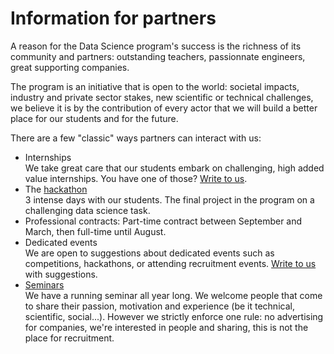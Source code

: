 # Information for partners

A reason for the Data Science program's success is the richness of its community and partners: outstanding teachers, passionnate engineers, great supporting companies.

The program is an initiative that is open to the world: societal impacts, industry and private sector stakes, new scientific or technical challenges, we believe it is by the contribution of every actor that we will build a better place for our students and for the future.

There are a few "classic" ways partners can interact with us:

- Internships<br>
We take great care that our students embark on challenging, high added value internships. You have one of those? [Write to us](https://supaerodatascience.github.io/contact.html).
- The [hackathon](https://supaerodatascience.github.io/hackathon.html)<br>
3 intense days with our students. The final project in the program on a challenging data science task.
- Professional contracts:
Part-time contract between September and March, then full-time until August.
- Dedicated events<br>
We are open to suggestions about dedicated events such as competitions, hackathons, or attending recruitment events. [Write to us](https://supaerodatascience.github.io/contact.html) with suggestions.
- [Seminars](https://supaerodatascience.github.io/seminars.html)<br>
We have a running seminar all year long. We welcome people that come to share their passion, motivation and experience (be it technical, scientific, social...). However we strictly enforce one rule: no advertising for companies, we're interested in people and sharing, this is not the place for recruitment.
